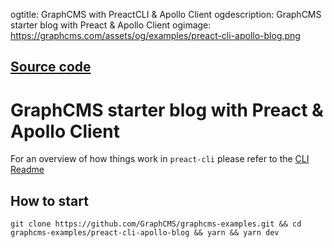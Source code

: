 ogtitle: GraphCMS with PreactCLI & Apollo Client
ogdescription: GraphCMS starter blog with Preact & Apollo Client
ogimage: https://graphcms.com/assets/og/examples/preact-cli-apollo-blog.png

## [Source code](https://github.com/GraphCMS/graphcms-examples/tree/master/preact-cli-apollo-blog)

# GraphCMS starter blog with Preact & Apollo Client

For an overview of how things work in `preact-cli` please refer to the [CLI Readme](https://github.com/developit/preact-cli/blob/master/README.md)

## How to start
```
git clone https://github.com/GraphCMS/graphcms-examples.git && cd graphcms-examples/preact-cli-apollo-blog && yarn && yarn dev
```